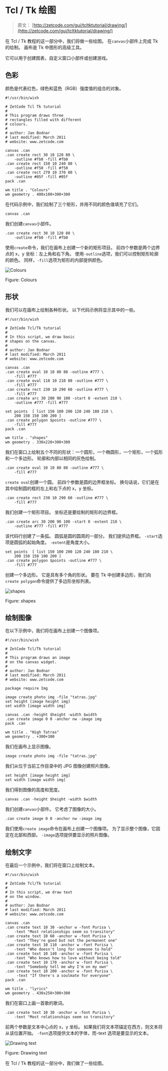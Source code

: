 # Tcl / Tk 绘图

> 原文： [http://zetcode.com/gui/tcltktutorial/drawing/](http://zetcode.com/gui/tcltktutorial/drawing/)

在 Tcl / Tk 教程的这一部分中，我们将做一些绘图。 在`canvas`小部件上完成 Tk 的绘制。 画布是 Tk 中图形的高级工具。

它可以用于创建图表，自定义窗口小部件或创建游戏。

## 色彩

颜色是代表红色，绿色和蓝色（RGB）强度值的组合的对象。

```
#!/usr/bin/wish

# ZetCode Tcl Tk tutorial
#
# This program draws three
# rectangles filled with different
# colours.
#
# author: Jan Bodnar
# last modified: March 2011
# website: www.zetcode.com

canvas .can
.can create rect 30 10 120 80 \
    -outline #fb0 -fill #fb0
.can create rect 150 10 240 80 \
    -outline #f50 -fill #f50
.can create rect 270 10 370 80 \
    -outline #05f -fill #05f       
pack .can 

wm title . "Colours" 
wm geometry . 400x100+300+300

```

在代码示例中，我们绘制了三个矩形，并用不同的颜色值填充了它们。

```
canvas .can

```

我们创建`canvas`小部件。

```
.can create rect 30 10 120 80 \
    -outline #fb0 -fill #fb0

```

使用`create`命令，我们在画布上创建一个新的矩形项目。 前四个参数是两个边界点的 x，y 坐标：左上角和右下角。 使用`-outline`选项，我们可以控制矩形轮廓的颜色。 同样，`-fill`选项为矩形的内部提供颜色。

![Colours](img/c4544b9835b77bd42a4951f935cb1b76.jpg)

Figure: Colours

## 形状

我们可以在画布上绘制各种形状。 以下代码示例将显示其中的一些。

```
#!/usr/bin/wish

# ZetCode Tcl/Tk tutorial
#
# In this script, we draw basic 
# shapes on the canvas.
#
# author: Jan Bodnar
# last modified: March 2011
# website: www.zetcode.com

canvas .can
.can create oval 10 10 80 80 -outline #777 \
    -fill #777 
.can create oval 110 10 210 80 -outline #777 \
    -fill #777 
.can create rect 230 10 290 60 -outline #777 \
    -fill #777 
.can create arc 30 200 90 100 -start 0 -extent 210 \
    -outline #777 -fill #777 

set points  [ list 150 100 200 120 240 180 210 \
    200 150 150 100 200 ]
.can create polygon $points -outline #777 \
    -fill #777 
pack .can

wm title . "shapes" 
wm geometry . 330x220+300+300

```

我们在窗口上绘制五个不同的形状：一个圆形，一个椭圆形，一个矩形，一个弧形和一个多边形。 轮廓和内部以相同的灰色绘制。

```
.can create oval 10 10 80 80 -outline #777 \
    -fill #777 

```

`create oval`创建一个圆。 前四个参数是圆的边界框坐标。 换句话说，它们是在其中绘制圆的框的左上和右下点的 x，y 坐标。

```
.can create rect 230 10 290 60 -outline #777 \
    -fill #777

```

我们创建一个矩形项目。 坐标还是要绘制的矩形的边界框。

```
.can create arc 30 200 90 100 -start 0 -extent 210 \
    -outline #777 -fill #777 

```

该代码行创建了一条弧。 圆弧是圆的圆周的一部分。 我们提供边界框。 `-start`选项是圆弧的起始角度。 `-extent`是角度大小。

```
set points  [ list 150 100 200 120 240 180 210 \
    200 150 150 100 200 ]
.can create polygon $points -outline #777 \
    -fill #777 

```

创建一个多边形。 它是具有多个角的形状。 要在 Tk 中创建多边形，我们向`create polygon`命令提供了多边形坐标列表。

![shapes](img/fd011e91e48f1d862436d9c6efd1bab4.jpg)

Figure: shapes

## 绘制图像

在以下示例中，我们将在画布上创建一个图像项。

```
#!/usr/bin/wish

# ZetCode Tcl/Tk tutorial
#
# This program draws an image
# on the canvas widget.
#
# author: Jan Bodnar
# last modified: March 2011
# website: www.zetcode.com

package require Img

image create photo img -file "tatras.jpg"
set height [image height img]
set width [image width img]

canvas .can -height $height -width $width
.can create image 0 0 -anchor nw -image img
pack .can

wm title . "High Tatras" 
wm geometry . +300+300

```

我们在画布上显示图像。

```
image create photo img -file "tatras.jpg"

```

我们从位于当前工作目录中的 JPG 图像创建照片图像。

```
set height [image height img]
set width [image width img]

```

我们得到图像的高度和宽度。

```
canvas .can -height $height -width $width

```

我们创建`canvas`小部件。 它考虑了图像的大小。

```
.can create image 0 0 -anchor nw -image img

```

我们使用`create image`命令在画布上创建一个图像项。 为了显示整个图像，它固定在北部和西部。 `-image`选项提供要显示的照片图像。

## 绘制文字

在最后一个示例中，我们将在窗口上绘制文本。

```
#!/usr/bin/wish

# ZetCode Tcl/Tk tutorial
#
# In this script, we draw text
# on the window.
#
# author: Jan Bodnar
# last modified: March 2011
# website: www.zetcode.com

canvas .can
.can create text 10 30 -anchor w -font Purisa \
    -text "Most relationships seem so transitory"
.can create text 10 60 -anchor w -font Purisa \
    -text "They're good but not the permanent one"
.can create text 10 110 -anchor w -font Purisa \
    -text "Who doesn't long for someone to hold"
.can create text 10 140 -anchor w -font Purisa \
    -text "Who knows how to love without being told"
.can create text 10 170 -anchor w -font Purisa \
    -text "Somebody tell me why I'm on my own"
.can create text 10 200 -anchor w -font Purisa \
     -text "If there's a soulmate for everyone"        
pack .can

wm title . "lyrics" 
wm geometry . 430x250+300+300

```

我们在窗口上画一首歌的歌词。

```
.can create text 10 30 -anchor w -font Purisa \
    -text "Most relationships seem so transitory"

```

前两个参数是文本中心点的 x，y 坐标。 如果我们将文本项锚定在西方，则文本将从该位置开始。 `-font`选项提供文本的字体，而-text 选项是要显示的文本。

![Drawing text](img/de6df3144276c31573e38a9ebdbfe5b4.jpg)

Figure: Drawing text

在 Tcl / Tk 教程的这一部分中，我们做了一些绘图。